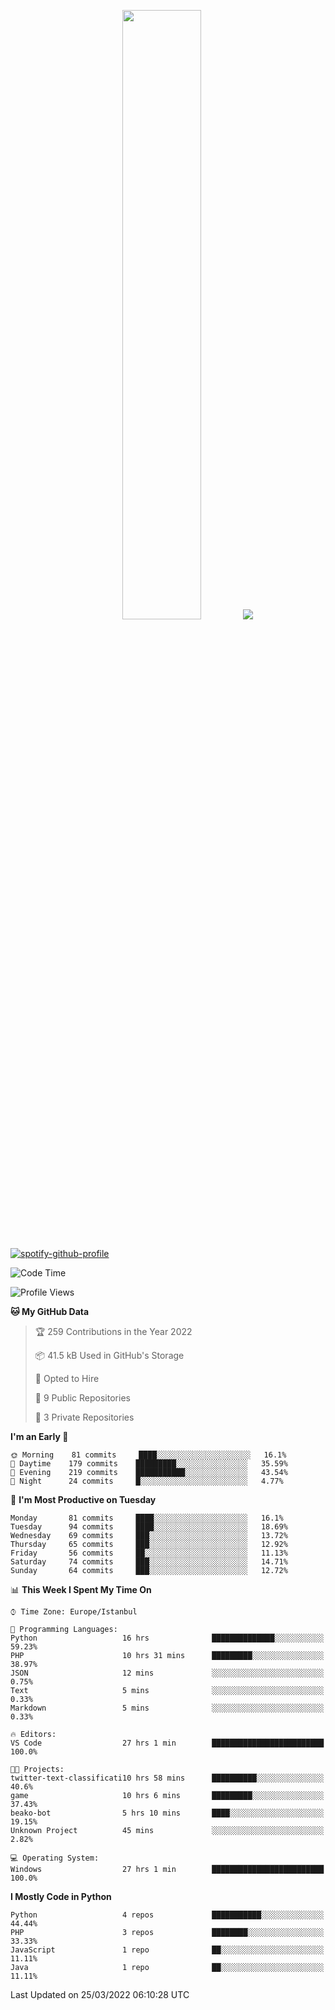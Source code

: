 <p align="center">
  <img height="50%" width="auto" src ="https://github-readme-stats.vercel.app/api/top-langs/?username=3nws&layout=compact&hide_border=true&theme=darcula&bg_color=00000000&langs_count=6&hide=jupyter%20notebook,tex,css,ejs,gherkin,mustache,shell,procfile">
  <img src ="https://github-readme-streak-stats.herokuapp.com?user=3nws&theme=darcula&hide_border=true&background=FFFFFF00">
  <br>
  <br>
</p>
  
[![spotify-github-profile](https://spotify-github-profile.vercel.app/api/view?uid=6ina68mkaqzvpogcq1v51dp37&cover_image=true&theme=novatorem&bar_color=ff0a0a&bar_color_cover=true)](https://spotify-github-profile.vercel.app/api/view?uid=6ina68mkaqzvpogcq1v51dp37&redirect=true)

<!--START_SECTION:waka-->
![Code Time](http://img.shields.io/badge/Code%20Time-97%20hrs%206%20mins-blue)

![Profile Views](http://img.shields.io/badge/Profile%20Views-1-blue)

**🐱 My GitHub Data** 

> 🏆 259 Contributions in the Year 2022
 > 
> 📦 41.5 kB Used in GitHub's Storage 
 > 
> 💼 Opted to Hire
 > 
> 📜 9 Public Repositories 
 > 
> 🔑 3 Private Repositories  
 > 
**I'm an Early 🐤** 

```text
🌞 Morning    81 commits     ████░░░░░░░░░░░░░░░░░░░░░   16.1% 
🌆 Daytime    179 commits    █████████░░░░░░░░░░░░░░░░   35.59% 
🌃 Evening    219 commits    ███████████░░░░░░░░░░░░░░   43.54% 
🌙 Night      24 commits     █░░░░░░░░░░░░░░░░░░░░░░░░   4.77%

```
📅 **I'm Most Productive on Tuesday** 

```text
Monday       81 commits     ████░░░░░░░░░░░░░░░░░░░░░   16.1% 
Tuesday      94 commits     ████░░░░░░░░░░░░░░░░░░░░░   18.69% 
Wednesday    69 commits     ███░░░░░░░░░░░░░░░░░░░░░░   13.72% 
Thursday     65 commits     ███░░░░░░░░░░░░░░░░░░░░░░   12.92% 
Friday       56 commits     ██░░░░░░░░░░░░░░░░░░░░░░░   11.13% 
Saturday     74 commits     ███░░░░░░░░░░░░░░░░░░░░░░   14.71% 
Sunday       64 commits     ███░░░░░░░░░░░░░░░░░░░░░░   12.72%

```


📊 **This Week I Spent My Time On** 

```text
⌚︎ Time Zone: Europe/Istanbul

💬 Programming Languages: 
Python                   16 hrs              ██████████████░░░░░░░░░░░   59.23% 
PHP                      10 hrs 31 mins      █████████░░░░░░░░░░░░░░░░   38.97% 
JSON                     12 mins             ░░░░░░░░░░░░░░░░░░░░░░░░░   0.75% 
Text                     5 mins              ░░░░░░░░░░░░░░░░░░░░░░░░░   0.33% 
Markdown                 5 mins              ░░░░░░░░░░░░░░░░░░░░░░░░░   0.33%

🔥 Editors: 
VS Code                  27 hrs 1 min        █████████████████████████   100.0%

🐱‍💻 Projects: 
twitter-text-classificati10 hrs 58 mins      ██████████░░░░░░░░░░░░░░░   40.6% 
game                     10 hrs 6 mins       █████████░░░░░░░░░░░░░░░░   37.43% 
beako-bot                5 hrs 10 mins       ████░░░░░░░░░░░░░░░░░░░░░   19.15% 
Unknown Project          45 mins             ░░░░░░░░░░░░░░░░░░░░░░░░░   2.82%

💻 Operating System: 
Windows                  27 hrs 1 min        █████████████████████████   100.0%

```

**I Mostly Code in Python** 

```text
Python                   4 repos             ███████████░░░░░░░░░░░░░░   44.44% 
PHP                      3 repos             ████████░░░░░░░░░░░░░░░░░   33.33% 
JavaScript               1 repo              ██░░░░░░░░░░░░░░░░░░░░░░░   11.11% 
Java                     1 repo              ██░░░░░░░░░░░░░░░░░░░░░░░   11.11%

```



 Last Updated on 25/03/2022 06:10:28 UTC
<!--END_SECTION:waka-->

<!--
**3nws/3nws** is a ✨ _special_ ✨ repository because its `README.md` (this file) appears on your GitHub profile.

Here are some ideas to get you started:

- 🔭 I’m currently working on ...
- 🌱 I’m currently learning ...
- 👯 I’m looking to collaborate on ...
- 🤔 I’m looking for help with ...
- 💬 Ask me about ...
- 📫 How to reach me: ...
- 😄 Pronouns: ...
- ⚡ Fun fact: ...
-->
